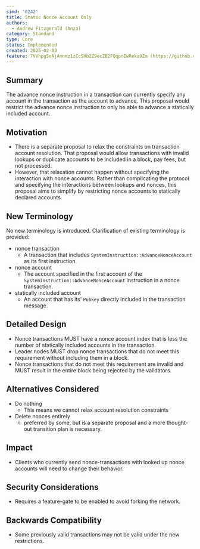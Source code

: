 ```yaml
---
simd: '0242'
title: Static Nonce Account Only
authors:
  - Andrew Fitzgerald (Anza)
category: Standard
type: Core
status: Implemented
created: 2025-02-03
feature: 7VVhpg5oAjAmnmz1zCcSHb2Z9ecZB2FQqpnEwReka9Zm (https://github.com/anza-xyz/agave/issues/6386)
---
```


## Summary

The advance nonce instruction in a transaction can currently specify any
account in the transaction as the account to advance.
This proposal would restrict the advance nonce instruction to only be able to
advance a statically included account.

## Motivation

- There is a separate proposal to relax the constraints on transaction account
  resolution. That proposal would allow transactions with invalid lookups or
  duplicate accounts to be included in a block, pay fees, but not processed.
- However, that relaxation cannot happen without specifying the interaction
  with nonce accounts. Rather than complicating the protocol and specifying the
  interactions between lookups and nonces, this proposal aims to simplify by
  restricting nonce accounts to statically declared accounts.

## New Terminology

No new terminology is introduced.
Clarification of existing terminology is provided:

- nonce transaction
  - A transaction that includes `SystemInstruction::AdvanceNonceAccount` as its
    first instruction.
- nonce account
  - The account specified in the first account of the
    `SystemInstruction::AdvanceNonceAccount` instruction in a nonce
    transaction.
- statically included account
  - An account that has its' `Pubkey` directly included in the transaction
    message.

## Detailed Design

- Nonce transactions MUST have a nonce account index that is less the number of
  statically included accounts in the transaction.
- Leader nodes MUST drop nonce transactions that do not meet this requirement
  without including them in a block.
- Nonce transactions that do not meet this requirement are invalid and MUST
  result in the entire block being rejected by the validators.

## Alternatives Considered

- Do nothing
  - This means we cannot relax account resolution constraints
- Delete nonces entirely
  - preferred by some, but is a separate proposal and a more thought-out
    transition plan is necessary.

## Impact

- Clients who currently send nonce-transactions with looked up nonce accounts
  will need to change their behavior.

## Security Considerations

- Requires a feature-gate to be enabled to avoid forking the network.

## Backwards Compatibility

- Some previously valid transactions may not be valid under the new
  restrictions.
